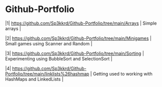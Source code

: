 # Github-Portfolio

|1| https://github.com/Sp3kkrd/Github-Portfolio/tree/main/Arrays | Simple arrays |

|2| https://github.com/Sp3kkrd/Github-Portfolio/tree/main/Minigames | Small games using Scanner and Random |

|3| https://github.com/Sp3kkrd/Github-Portfolio/tree/main/Sorting | Experimenting using BubbleSort and SelectionSort |

|4| https://github.com/Sp3kkrd/Github-Portfolio/tree/main/linklists%26hashmap | Getting used to working with HashMaps and LinkedLists |
